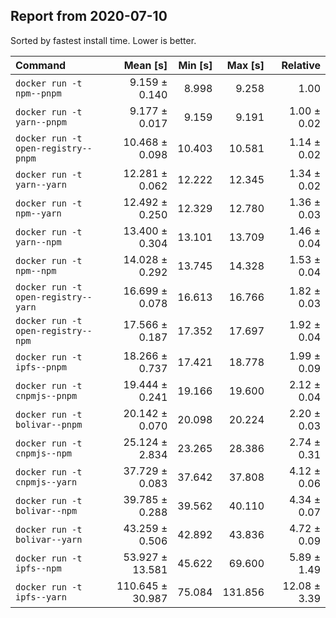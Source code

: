 ## Report from 2020-07-10

Sorted by fastest install time. Lower is better.


| Command | Mean [s] | Min [s] | Max [s] | Relative |
|:---|---:|---:|---:|---:|
| `docker run -t npm--pnpm` | 9.159 ± 0.140 | 8.998 | 9.258 | 1.00 |
| `docker run -t yarn--pnpm` | 9.177 ± 0.017 | 9.159 | 9.191 | 1.00 ± 0.02 |
| `docker run -t open-registry--pnpm` | 10.468 ± 0.098 | 10.403 | 10.581 | 1.14 ± 0.02 |
| `docker run -t yarn--yarn` | 12.281 ± 0.062 | 12.222 | 12.345 | 1.34 ± 0.02 |
| `docker run -t npm--yarn` | 12.492 ± 0.250 | 12.329 | 12.780 | 1.36 ± 0.03 |
| `docker run -t yarn--npm` | 13.400 ± 0.304 | 13.101 | 13.709 | 1.46 ± 0.04 |
| `docker run -t npm--npm` | 14.028 ± 0.292 | 13.745 | 14.328 | 1.53 ± 0.04 |
| `docker run -t open-registry--yarn` | 16.699 ± 0.078 | 16.613 | 16.766 | 1.82 ± 0.03 |
| `docker run -t open-registry--npm` | 17.566 ± 0.187 | 17.352 | 17.697 | 1.92 ± 0.04 |
| `docker run -t ipfs--pnpm` | 18.266 ± 0.737 | 17.421 | 18.778 | 1.99 ± 0.09 |
| `docker run -t cnpmjs--pnpm` | 19.444 ± 0.241 | 19.166 | 19.600 | 2.12 ± 0.04 |
| `docker run -t bolivar--pnpm` | 20.142 ± 0.070 | 20.098 | 20.224 | 2.20 ± 0.03 |
| `docker run -t cnpmjs--npm` | 25.124 ± 2.834 | 23.265 | 28.386 | 2.74 ± 0.31 |
| `docker run -t cnpmjs--yarn` | 37.729 ± 0.083 | 37.642 | 37.808 | 4.12 ± 0.06 |
| `docker run -t bolivar--npm` | 39.785 ± 0.288 | 39.562 | 40.110 | 4.34 ± 0.07 |
| `docker run -t bolivar--yarn` | 43.259 ± 0.506 | 42.892 | 43.836 | 4.72 ± 0.09 |
| `docker run -t ipfs--npm` | 53.927 ± 13.581 | 45.622 | 69.600 | 5.89 ± 1.49 |
| `docker run -t ipfs--yarn` | 110.645 ± 30.987 | 75.084 | 131.856 | 12.08 ± 3.39 |
